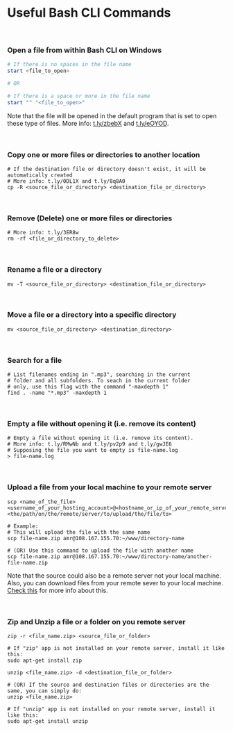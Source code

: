 # Useful Bash CLI Commands

<br>

### Open a file from within Bash CLI on Windows

```powershell
# If there is no spaces in the file name 
start <file_to_open>

# OR

# If there is a space or more in the file name
start "" "<file_to_open>"
```

Note that the file will be opened in the default program that is set to open these type of files. More info: [t.ly/zbebX](https://t.ly/zbebX) and [t.ly/eOYOD](https://t.ly/eOYOD).

<br>

### Copy one or more files or directories to another location

```shell
# If the destination file or directory doesn't exist, it will be automatically created
# More info: t.ly/0DL1X and t.ly/8q8A0
cp -R <source_file_or_directory> <destination_file_or_directory>
```

<br>

### Remove (Delete) one or more files or directories

```shell
# More info: t.ly/3ER8w
rm -rf <file_or_directory_to_delete>
```

<br>

### Rename a file or a directory

```shell
mv -T <source_file_or_directory> <destination_file_or_directory>
```

<br>

### Move a file or a directory into a specific directory

```shell
mv <source_file_or_directory> <destination_directory>
```

<br>

### Search for a file

```shell
# List filenames ending in ".mp3", searching in the current
# folder and all subfolders. To seach in the current folder
# only, use this flag with the command "-maxdepth 1"
find . -name "*.mp3" -maxdepth 1
```

<br>

### Empty a file without opening it (i.e. remove its content)

```shell
# Empty a file without opening it (i.e. remove its content). 
# More info: t.ly/RMwNb and t.ly/pv2p9 and t.ly/gwJE6
# Supposing the file you want to empty is file-name.log
> file-name.log
```

<br>

### Upload a file from your local machine to your remote server

```shell
scp <name_of_the_file> <username_of_your_hosting_account>@<hostname_or_ip_of_your_remote_server>:<the/path/on/the/remote/server/to/upload/the/file/to>

# Example:
# This will upload the file with the same name
scp file-name.zip amr@108.167.155.70:~/www/directory-name

# (OR) Use this command to upload the file with another name
scp file-name.zip amr@108.167.155.70:~/www/directory-name/another-file-name.zip
```

Note that the source could also be a remote server not your local machine. Also, you can download files from your remote sever to your local machine. [Check this](https://superuser.com/a/850743/398793) for more info about this.

<br>

### Zip and Unzip a file or a folder on you remote server

```shell
zip -r <file_name.zip> <source_file_or_folder>

# If "zip" app is not installed on your remote server, install it like this:
sudo apt-get install zip
```

```shell
unzip <file_name.zip> -d <destination_file_or_folder>

# (OR) If the source and destination files or directories are the same, you can simply do:
unzip <file_name.zip>

# If "unzip" app is not installed on your remote server, install it like this:
sudo apt-get install unzip
```

<br>
